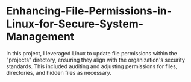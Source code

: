 # Enhancing-File-Permissions-in-Linux-for-Secure-System-Management
In this project, I leveraged Linux to update file permissions within the "projects" directory, ensuring they align with the organization's security standards. This included auditing and adjusting permissions for files, directories, and hidden files as necessary.
